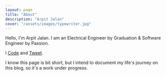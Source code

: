 ```yaml
---
layout: page
title: "About"
description: "Arpit Jalan"
cover: "/assets/images/typewriter.jpg"
---
```


Hello, I'm Arpit Jalan. I am an Electrical Engineer by Graduation & Software Engineer by Passion.

I [Code](https://github.com/techAPJ "Code") and [Tweet](https://twitter.com/techAPJ "Tweet").

I know this page is bit short, but I intend to document my life's journey on this blog, so it's a work under progress.